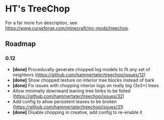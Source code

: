 # HT's TreeChop

For a far more fun description, see https://www.curseforge.com/minecraft/mc-mods/treechop.

## Roadmap

### 0.12

* **\[done]** Procedurally generate chopped log models to fit any set of neighbors (https://github.com/hammertater/treechop/issues/12)
* **\[done]** Show chopped texture on interior tree blocks instead of bark
* **\[done]** Fix issues with chopping interior logs on really big (3x3+) trees
* Allow minimally downward leaning tree limbs to be felled (https://github.com/hammertater/treechop/issues/32)
* Add config to allow persistent leaves to be broken (https://github.com/hammertater/treechop/issues/31)
* **\[done]** Disable chopping in creative, add config to re-enable it
